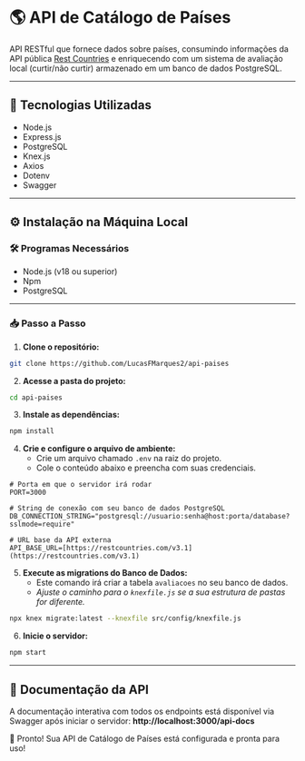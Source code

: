 # 🌎 API de Catálogo de Países

API RESTful que fornece dados sobre países, consumindo informações da API pública [Rest Countries](https://restcountries.com/) e enriquecendo com um sistema de avaliação local (curtir/não curtir) armazenado em um banco de dados PostgreSQL.

---

## 🚀 Tecnologias Utilizadas
- Node.js
- Express.js
- PostgreSQL
- Knex.js
- Axios
- Dotenv
- Swagger

---

## ⚙️ Instalação na Máquina Local

### 🛠️ Programas Necessários
- Node.js (v18 ou superior)
- Npm
- PostgreSQL

---

### 📥 Passo a Passo

1. **Clone o repositório:**
```bash
git clone https://github.com/LucasFMarques2/api-paises
```

2. **Acesse a pasta do projeto:**
```bash
cd api-paises
```

3. **Instale as dependências:**
```bash
npm install
```

4. **Crie e configure o arquivo de ambiente:**
   - Crie um arquivo chamado `.env` na raiz do projeto.
   - Cole o conteúdo abaixo e preencha com suas credenciais.
```env
# Porta em que o servidor irá rodar
PORT=3000

# String de conexão com seu banco de dados PostgreSQL
DB_CONNECTION_STRING="postgresql://usuario:senha@host:porta/database?sslmode=require"

# URL base da API externa
API_BASE_URL=[https://restcountries.com/v3.1](https://restcountries.com/v3.1)
```

5. **Execute as migrations do Banco de Dados:**
   - Este comando irá criar a tabela `avaliacoes` no seu banco de dados.
   - *Ajuste o caminho para o `knexfile.js` se a sua estrutura de pastas for diferente.*
```bash
npx knex migrate:latest --knexfile src/config/knexfile.js
```

6. **Inicie o servidor:**
```bash
npm start
```

---

## 📖 Documentação da API

A documentação interativa com todos os endpoints está disponível via Swagger após iniciar o servidor:
**http://localhost:3000/api-docs**

🎉 Pronto! Sua API de Catálogo de Países está configurada e pronta para uso!
